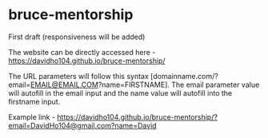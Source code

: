 # bruce-mentorship
First draft (responsiveness will be added)

The website can be directly accessed here - https://davidho104.github.io/bruce-mentorship/

The URL parameters will follow this syntax [domainname.com/?email=EMAIL@EMAIL.COM?name=FIRSTNAME]. The email parameter value will autofill in the email input and the name value will autofill into the firstname input.

Example link - https://davidho104.github.io/bruce-mentorship/?email=DavidHo104@gmail.com?name=David